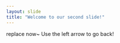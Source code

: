 ```yaml
---
layout: slide
title: "Welcome to our second slide!"
---
```

replace now~
Use the left arrow to go back!
